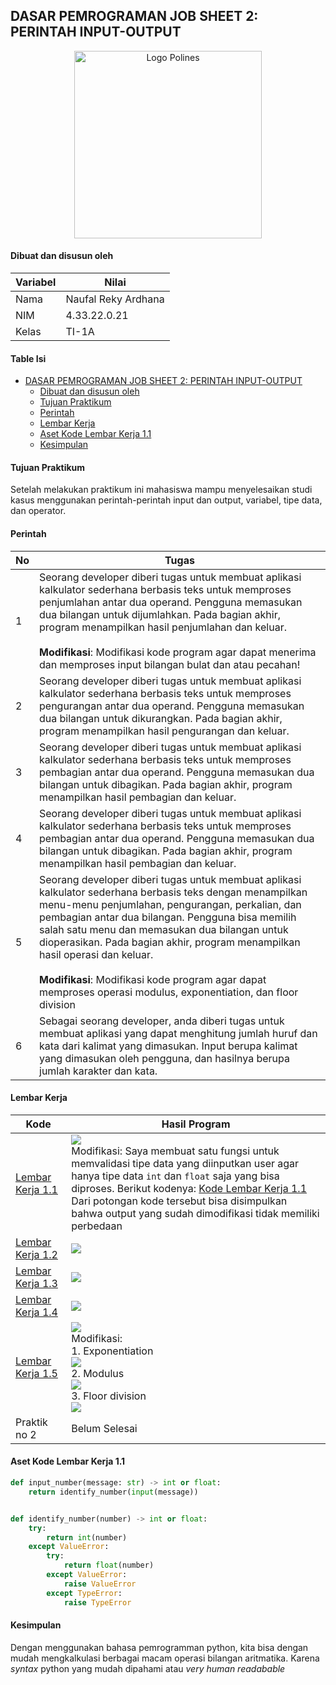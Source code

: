 ## DASAR PEMROGRAMAN JOB SHEET 2: PERINTAH INPUT-OUTPUT

<p align="center">
    <img src="https://github.com/ardzz/dasar-pemrogaman-2/raw/master/images/logo-polines.png" alt="Logo Polines" width="300" height="300">
</p>

#### Dibuat dan disusun oleh
| Variabel | Nilai               |
|----------|---------------------|
| Nama     | Naufal Reky Ardhana |
| NIM      | 4.33.22.0.21        |
| Kelas    | TI-1A               |

#### Table Isi
  * [DASAR PEMROGRAMAN JOB SHEET 2: PERINTAH INPUT-OUTPUT](#dasar-pemrograman-job-sheet-2--perintah-input-output)
      * [Dibuat dan disusun oleh](#dibuat-dan-disusun-oleh)
      * [Tujuan Praktikum](#tujuan-praktikum)
      * [Perintah](#perintah)
      * [Lembar Kerja](#lembar-kerja)
      * [Aset Kode Lembar Kerja 1.1](#aset-kode-lembar-kerja-11)
      * [Kesimpulan](#kesimpulan)

#### Tujuan Praktikum
Setelah melakukan praktikum ini mahasiswa mampu menyelesaikan studi kasus menggunakan perintah-perintah input dan output, variabel, tipe data, dan operator.

#### Perintah

| No  | Tugas                                                                                                                                                                                                                                                                                                                                                                                                                                                                       |
|-----|-----------------------------------------------------------------------------------------------------------------------------------------------------------------------------------------------------------------------------------------------------------------------------------------------------------------------------------------------------------------------------------------------------------------------------------------------------------------------------|
| 1   | Seorang developer diberi tugas untuk membuat aplikasi kalkulator sederhana berbasis teks untuk memproses penjumlahan antar dua operand. Pengguna memasukan dua bilangan untuk dijumlahkan. Pada bagian akhir, program menampilkan hasil penjumlahan dan keluar. <br><br>**Modifikasi**: Modifikasi kode program agar dapat menerima dan memproses input bilangan bulat dan atau pecahan!                                                                                    |
| 2   | Seorang developer diberi tugas untuk membuat aplikasi kalkulator sederhana berbasis teks untuk memproses pengurangan antar dua operand. Pengguna memasukan dua bilangan untuk dikurangkan. Pada bagian akhir, program menampilkan hasil pengurangan dan keluar.                                                                                                                                                                                                             |
| 3   | Seorang developer diberi tugas untuk membuat aplikasi kalkulator sederhana berbasis teks untuk memproses pembagian antar dua operand. Pengguna memasukan dua bilangan untuk dibagikan. Pada bagian akhir, program menampilkan hasil pembagian dan keluar.                                                                                                                                                                                                                   |
| 4   | Seorang developer diberi tugas untuk membuat aplikasi kalkulator sederhana berbasis teks untuk memproses pembagian antar dua operand. Pengguna memasukan dua bilangan untuk dibagikan. Pada bagian akhir, program menampilkan hasil pembagian dan keluar.                                                                                                                                                                                                                   |
| 5   | Seorang developer diberi tugas untuk membuat aplikasi kalkulator sederhana berbasis teks dengan menampilkan menu-menu penjumlahan, pengurangan, perkalian, dan pembagian antar dua bilangan. Pengguna bisa memilih salah satu menu dan memasukan dua bilangan untuk dioperasikan. Pada bagian akhir, program menampilkan hasil operasi dan keluar. <br><br>**Modifikasi**: Modifikasi kode program agar dapat memproses operasi modulus, exponentiation, dan floor division |
| 6   | Sebagai seorang developer, anda diberi tugas untuk membuat aplikasi yang dapat menghitung jumlah huruf dan kata dari kalimat yang dimasukan. Input berupa kalimat yang dimasukan oleh pengguna, dan hasilnya berupa jumlah karakter dan kata.                                                                                                                                                                                                                               |


#### Lembar Kerja

| Kode                                                                                       | Hasil Program                                                                                                                                                                                                                                                                                                                                                                                                                                                                                                                                                                                          |
|--------------------------------------------------------------------------------------------|--------------------------------------------------------------------------------------------------------------------------------------------------------------------------------------------------------------------------------------------------------------------------------------------------------------------------------------------------------------------------------------------------------------------------------------------------------------------------------------------------------------------------------------------------------------------------------------------------------|
| [Lembar Kerja 1.1](https://github.com/ardzz/dasar-pemrogaman-2/blob/master/challenge_1.py) | ![](https://github.com/ardzz/dasar-pemrogaman-2/blob/master/images/Screen%20Shot%202022-09-12%20at%2015.19.17.png?raw=true) <br/>Modifikasi: Saya membuat satu fungsi untuk memvalidasi tipe data yang diinputkan user agar hanya tipe data `int` dan `float` saja yang bisa diproses. Berikut kodenya: [Kode Lembar Kerja 1.1](#lembar-kerja-11)<br/>Dari potongan kode tersebut bisa disimpulkan bahwa output yang sudah dimodifikasi tidak memiliki perbedaan                                                                                                                                       |
| [Lembar Kerja 1.2](https://github.com/ardzz/dasar-pemrogaman-2/blob/master/challenge_2.py) | ![](https://github.com/ardzz/dasar-pemrogaman-2/raw/master/images/Screen%20Shot%202022-09-12%20at%2015.59.05.png)                                                                                                                                                                                                                                                                                                                                                                                                                                                                                      |
| [Lembar Kerja 1.3](https://github.com/ardzz/dasar-pemrogaman-2/blob/master/challenge_3.py) | ![](https://github.com/ardzz/dasar-pemrogaman-2/raw/master/images/Screen%20Shot%202022-09-12%20at%2016.09.27.png)                                                                                                                                                                                                                                                                                                                                                                                                                                                                                      |
| [Lembar Kerja 1.4](https://github.com/ardzz/dasar-pemrogaman-2/blob/master/challenge_3.py) | ![](https://github.com/ardzz/dasar-pemrogaman-2/raw/master/images/Screen%20Shot%202022-09-12%20at%2016.16.33.png)                                                                                                                                                                                                                                                                                                                                                                                                                                                                                      |
| [Lembar Kerja 1.5](https://github.com/ardzz/dasar-pemrogaman-2/blob/master/challenge_5.py) | ![](https://github.com/ardzz/dasar-pemrogaman-2/raw/master/images/Screen%20Shot%202022-09-12%20at%2016.46.39.png)<br/> Modifikasi: <br/> 1. Exponentiation <br/>  ![](https://github.com/ardzz/dasar-pemrogaman-2/raw/master/images/Screen%20Shot%202022-09-12%20at%2017.34.25.png)<br/> 2. Modulus<br/>          ![](https://github.com/ardzz/dasar-pemrogaman-2/blob/master/images/Screen%20Shot%202022-09-12%20at%2017.54.05.png?raw=true) <br/> 3. Floor division<br/> ![](https://github.com/ardzz/dasar-pemrogaman-2/blob/master/images/Screen%20Shot%202022-09-12%20at%2017.46.10.png?raw=true) |
| Praktik no 2                                                                               | Belum Selesai                                                                                                                                                                                                                                                                                                                                                                                                                                                                                                                                                                                          |

#### Aset Kode Lembar Kerja 1.1
```python
def input_number(message: str) -> int or float:
    return identify_number(input(message))


def identify_number(number) -> int or float:
    try:
        return int(number)
    except ValueError:
        try:
            return float(number)
        except ValueError:
            raise ValueError
        except TypeError:
            raise TypeError
```

#### Kesimpulan
Dengan menggunakan bahasa pemrogramman python, kita bisa dengan mudah mengkalkulasi berbagai macam operasi bilangan
aritmatika. Karena _syntax_ python yang mudah dipahami atau _very human readabable_